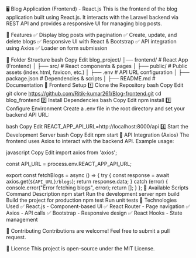 🖥️ Blog Application (Frontend) - React.js
This is the frontend of the blog application built using React.js. It interacts with the Laravel backend via REST API and provides a responsive UI for managing blog posts.

🚀 Features
✅ Display blog posts with pagination
✅ Create, update, and delete blogs
✅ Responsive UI with React & Bootstrap
✅ API integration using Axios
✅ Loader on form submission

📂 Folder Structure
bash
Copy
Edit
blog_project/
│── frontend/              # React App (Frontend)
│   ├── src/               # React components & pages
│   ├── public/            # Public assets (index.html, favicon, etc.)
│   ├── .env               # API URL configuration
│   ├── package.json       # Dependencies & scripts
│   ├── README.md          # Documentation
🚀 Frontend Setup
1️⃣ Clone the Repository
bash
Copy
Edit
git clone https://github.com/Ritik-kumar261/Blog-frontend.git
cd blog_frontend
2️⃣ Install Dependencies
bash
Copy
Edit
npm install
3️⃣ Configure Environment
Create a .env file in the root directory and set your backend API URL:

bash
Copy
Edit
REACT_APP_API_URL=http://localhost:8000/api
4️⃣ Start the Development Server
bash
Copy
Edit
npm start
📡 API Integration (Axios)
The frontend uses Axios to interact with the backend API. Example usage:

javascript
Copy
Edit
import axios from 'axios';

const API_URL = process.env.REACT_APP_API_URL;

export const fetchBlogs = async () => {
    try {
        const response = await axios.get(`${API_URL}/blogs`);
        return response.data;
    } catch (error) {
        console.error("Error fetching blogs", error);
        return [];
    }
};
📜 Available Scripts
Command	Description
npm start	Run the development server
npm build	Build the project for production
npm test	Run unit tests
📜 Technologies Used
✅ React.js - Component-based UI
✅ React Router - Page navigation
✅ Axios - API calls
✅ Bootstrap - Responsive design
✅ React Hooks - State management

🎯 Contributing
Contributions are welcome! Feel free to submit a pull request.

📜 License
This project is open-source under the MIT License.

